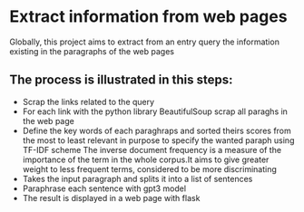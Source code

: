 # Extract information from web pages
Globally, this project aims to extract from an entry query the information existing in the paragraphs of the web pages
## The process is illustrated in this steps:
* Scrap the links related to the query 
* For each link with the python library BeautifulSoup scrap all paraghs in the web page
* Define the key words of each paraghraps and sorted theirs scores from the most  to least relevant in purpose to specify the wanted paraph using  TF-IDF scheme The inverse document frequency is a measure of the importance of the term in the whole corpus.It aims to give greater weight to less frequent terms, considered to be more discriminating 
* Takes the input paragraph and splits it into a list of sentences
* Paraphrase each sentence with gpt3 model
* The result is displayed in a web  page with flask
